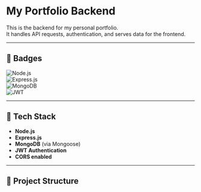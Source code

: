 # My Portfolio Backend

This is the backend for my personal portfolio.  
It handles API requests, authentication, and serves data for the frontend.

---

## 📛 Badges
![Node.js](https://img.shields.io/badge/Node.js-43853D?style=for-the-badge&logo=node.js&logoColor=white)  
![Express.js](https://img.shields.io/badge/Express.js-404D59?style=for-the-badge)  
![MongoDB](https://img.shields.io/badge/MongoDB-4EA94B?style=for-the-badge&logo=mongodb&logoColor=white)  
![JWT](https://img.shields.io/badge/JWT-000000?style=for-the-badge&logo=jsonwebtokens&logoColor=white)  

---

## 🚀 Tech Stack
- **Node.js**
- **Express.js**
- **MongoDB** (via Mongoose)
- **JWT Authentication**
- **CORS enabled**

---

## 📂 Project Structure
